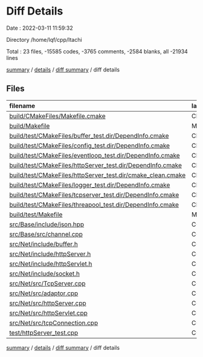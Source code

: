 # Diff Details

Date : 2022-03-11 11:59:32

Directory /home/lqf/cpp/Itachi

Total : 23 files,  -15585 codes, -3765 comments, -2584 blanks, all -21934 lines

[summary](results.md) / [details](details.md) / [diff summary](diff.md) / diff details

## Files
| filename | language | code | comment | blank | total |
| :--- | :--- | ---: | ---: | ---: | ---: |
| [build/CMakeFiles/Makefile.cmake](/build/CMakeFiles/Makefile.cmake) | CMake | 1 | 0 | 0 | 1 |
| [build/Makefile](/build/Makefile) | Makefile | 7 | 4 | 3 | 14 |
| [build/test/CMakeFiles/buffer_test.dir/DependInfo.cmake](/build/test/CMakeFiles/buffer_test.dir/DependInfo.cmake) | CMake | 1 | 0 | 0 | 1 |
| [build/test/CMakeFiles/config_test.dir/DependInfo.cmake](/build/test/CMakeFiles/config_test.dir/DependInfo.cmake) | CMake | 1 | 0 | 0 | 1 |
| [build/test/CMakeFiles/eventloop_test.dir/DependInfo.cmake](/build/test/CMakeFiles/eventloop_test.dir/DependInfo.cmake) | CMake | 1 | 0 | 0 | 1 |
| [build/test/CMakeFiles/httpServer_test.dir/DependInfo.cmake](/build/test/CMakeFiles/httpServer_test.dir/DependInfo.cmake) | CMake | 28 | 0 | 4 | 32 |
| [build/test/CMakeFiles/httpServer_test.dir/cmake_clean.cmake](/build/test/CMakeFiles/httpServer_test.dir/cmake_clean.cmake) | CMake | 9 | 0 | 2 | 11 |
| [build/test/CMakeFiles/logger_test.dir/DependInfo.cmake](/build/test/CMakeFiles/logger_test.dir/DependInfo.cmake) | CMake | 1 | 0 | 0 | 1 |
| [build/test/CMakeFiles/tcpserver_test.dir/DependInfo.cmake](/build/test/CMakeFiles/tcpserver_test.dir/DependInfo.cmake) | CMake | 1 | 0 | 0 | 1 |
| [build/test/CMakeFiles/threapool_test.dir/DependInfo.cmake](/build/test/CMakeFiles/threapool_test.dir/DependInfo.cmake) | CMake | 1 | 0 | 0 | 1 |
| [build/test/Makefile](/build/test/Makefile) | Makefile | 27 | 6 | 13 | 46 |
| [src/Base/include/json.hpp](/src/Base/include/json.hpp) | C++ | -15,660 | -3,846 | -2,604 | -22,110 |
| [src/Base/src/channel.cpp](/src/Base/src/channel.cpp) | C++ | 2 | 0 | 0 | 2 |
| [src/Net/include/buffer.h](/src/Net/include/buffer.h) | C++ | 6 | 0 | 1 | 7 |
| [src/Net/include/httpServer.h](/src/Net/include/httpServer.h) | C++ | -3 | 3 | 0 | 0 |
| [src/Net/include/httpServlet.h](/src/Net/include/httpServlet.h) | C++ | 12 | 2 | -2 | 12 |
| [src/Net/include/socket.h](/src/Net/include/socket.h) | C++ | 1 | 0 | -1 | 0 |
| [src/Net/src/TcpServer.cpp](/src/Net/src/TcpServer.cpp) | C++ | 3 | 0 | 0 | 3 |
| [src/Net/src/adaptor.cpp](/src/Net/src/adaptor.cpp) | C++ | 1 | 0 | 0 | 1 |
| [src/Net/src/httpServer.cpp](/src/Net/src/httpServer.cpp) | C++ | 4 | 3 | 2 | 9 |
| [src/Net/src/httpServlet.cpp](/src/Net/src/httpServlet.cpp) | C++ | 19 | 7 | -1 | 25 |
| [src/Net/src/tcpConnection.cpp](/src/Net/src/tcpConnection.cpp) | C++ | 0 | 1 | 0 | 1 |
| [test/httpServer_test.cpp](/test/httpServer_test.cpp) | C++ | -48 | 55 | -1 | 6 |

[summary](results.md) / [details](details.md) / [diff summary](diff.md) / diff details